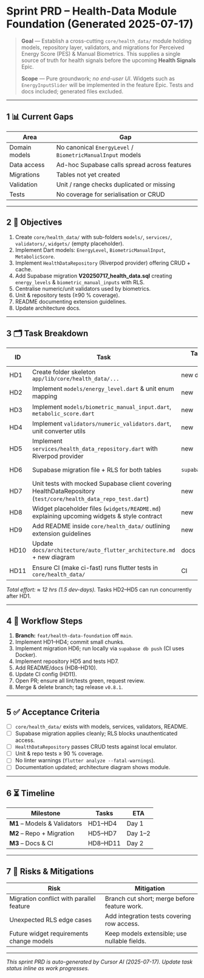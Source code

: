 # Sprint PRD – Health-Data Module Foundation (Generated 2025-07-17)

> **Goal** — Establish a cross-cutting `core/health_data/` module holding
> models, repository layer, validators, and migrations for Perceived Energy
> Score (PES) & Manual Biometrics. This supplies a single source of truth for
> health signals before the upcoming **Health Signals** Epic.
>
> **Scope** — Pure groundwork; _no end-user UI_. Widgets such as
> `EnergyInputSlider` will be implemented in the feature Epic. Tests and docs
> included; generated files excluded.

---

## 1 📊 Current Gaps

| Area          | Gap                                                        |
| ------------- | ---------------------------------------------------------- |
| Domain models | No canonical `EnergyLevel` / `BiometricManualInput` models |
| Data access   | Ad-hoc Supabase calls spread across features               |
| Migrations    | Tables not yet created                                     |
| Validation    | Unit / range checks duplicated or missing                  |
| Tests         | No coverage for serialisation or CRUD                      |

---

## 2 🎯 Objectives

1. Create `core/health_data/` with sub-folders `models/`, `services/`,
   `validators/`, `widgets/` (empty placeholder).
2. Implement Dart models: `EnergyLevel`, `BiometricManualInput`,
   `MetabolicScore`.
3. Implement `HealthDataRepository` (Riverpod provider) offering CRUD + cache.
4. Add Supabase migration **V20250717_health_data.sql** creating `energy_levels`
   & `biometric_manual_inputs` with RLS.
5. Centralise numeric/unit validators used by biometrics.
6. Unit & repository tests (≥90 % coverage).
7. README documenting extension guidelines.
8. Update architecture docs.

---

## 3 🗂 Task Breakdown

| ID   | Task                                                                                                          | Target File(s) / Location | Owner     | Est. hrs | Status      | Deps    |
| ---- | ------------------------------------------------------------------------------------------------------------- | ------------------------- | --------- | -------- | ----------- | ------- |
| HD1  | Create folder skeleton `app/lib/core/health_data/...`                                                         | new dirs                  | mobile    | 0.5      | ✅ Complete | —       |
| HD2  | Implement `models/energy_level.dart` & unit enum mapping                                                      | new                       | mobile    | 1        | ✅ Complete | HD1     |
| HD3  | Implement `models/biometric_manual_input.dart`, `metabolic_score.dart`                                        | new                       | mobile    | 2        | ✅ Complete | HD1     |
| HD4  | Implement `validators/numeric_validators.dart`, unit converter utils                                          | new                       | mobile    | 1        | ✅ Complete | HD1     |
| HD5  | Implement `services/health_data_repository.dart` with Riverpod provider                                       | new                       | mobile    | 2        | ✅ Complete | HD2-HD4 |
| HD6  | Supabase migration file + RLS for both tables                                                                 | `supabase/migrations/`    | backend   | 2        | ✅ Complete | —       |
| HD7  | Unit tests with mocked Supabase client covering HealthDataRepository (`test/core/health_data_repo_test.dart`) | new                       | QA        | 1.5      | ✅ Complete | HD5-HD6 |
| HD8  | Widget placeholder files (`widgets/README.md`) explaining upcoming widgets & style contract                   | new                       | mobile    | 0.5      | ✅ Complete | HD1     |
| HD9  | Add README inside `core/health_data/` outlining extension guidelines                                          | new                       | DX        | 0.5      | ✅ Complete | All     |
| HD10 | Update `docs/architecture/auto_flutter_architecture.md` + new diagram                                         | docs                      | DX        | 1        | ✅ Complete | All     |
| HD11 | Ensure CI (make ci-fast) runs flutter tests in `core/health_data/`                                            | CI                        | dev-infra | 0.5      | ✅ Complete | HD7     |

_Total effort: ≈ 12 hrs (1.5 dev-days)._ Tasks HD2–HD5 can run concurrently
after HD1.

---

## 4 🔄 Workflow Steps

1. **Branch:** `feat/health-data-foundation` off `main`.
2. Implement HD1–HD4; commit small chunks.
3. Implement migration HD6; run locally via `supabase db push` (CI uses Docker).
4. Implement repository HD5 and tests HD7.
5. Add README/docs (HD8–HD10).
6. Update CI config (HD11).
7. Open PR; ensure all lint/tests green, request review.
8. Merge & delete branch; tag release `v0.8.1`.

---

## 5 ✅ Acceptance Criteria

- [ ] `core/health_data/` exists with models, services, validators, README.
- [ ] Supabase migration applies cleanly; RLS blocks unauthenticated access.
- [ ] `HealthDataRepository` passes CRUD tests against local emulator.
- [ ] Unit & repo tests ≥ 90 % coverage.
- [ ] No linter warnings (`flutter analyze --fatal-warnings`).
- [ ] Documentation updated; architecture diagram shows module.

---

## 6 ⏳ Timeline

| Milestone                    | Tasks    | ETA     |
| ---------------------------- | -------- | ------- |
| **M1** – Models & Validators | HD1–HD4  | Day 1   |
| **M2** – Repo + Migration    | HD5–HD7  | Day 1–2 |
| **M3** – Docs & CI           | HD8–HD11 | Day 2   |

---

## 7 🚧 Risks & Mitigations

| Risk                                     | Mitigation                                   |
| ---------------------------------------- | -------------------------------------------- |
| Migration conflict with parallel feature | Branch cut short; merge before feature work. |
| Unexpected RLS edge cases                | Add integration tests covering row access.   |
| Future widget requirements change models | Keep models extensible; use nullable fields. |

---

_This sprint PRD is auto-generated by Cursor AI (2025-07-17). Update task status
inline as work progresses._
